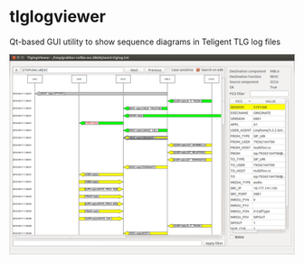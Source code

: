 tlglogviewer
============

Qt-based GUI utility to show sequence diagrams in Teligent TLG log files

![](tlglog.png?raw=true)
